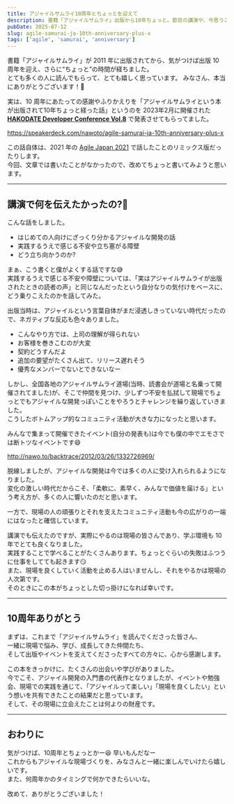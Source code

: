 ```yaml
---
title: アジャイルサムライ10周年とちょっとを迎えて
description: 書籍「アジャイルサムライ」出版から10年ちょっと。節目の講演や、今思うこと、感謝、そして伝えたかったことをまとめみた
pubDate: 2025-07-12
slug: agile-samurai-ja-10th-anniversary-plus-x
tags: ['agile', 'samurai', 'anniversary']
---
```


書籍「アジャイルサムライ」が 2011 年に出版されてから、気がつけば出版 10 周年を迎え、さらに“ちょっと”の時間が経ちました。  
とても多くの人に読んでもらって、とても嬉しく思っています。
みなさん、本当にありがとうございます！🙏

実は、10 周年にあたっての感謝やふりかえりを「アジャイルサムライという本が出版されて10年ちょっと経った話」というのを
2023年2月に開催された **[HAKODATE Developer Conference Vol.8](http://www.hakoika.org/2023/02/14/%E3%81%AF%E3%81%93%E3%81%A0%E3%81%A6%E3%83%87%E3%83%99%E3%83%AD%E3%83%83%E3%83%91%E3%83%BC%E3%83%BB%E3%82%AB%E3%83%B3%E3%83%95%E3%82%A1%E3%83%AC%E3%83%B3%E3%82%B9-2023-vol-8/)** で発表させてもらってました。

https://speakerdeck.com/nawoto/agile-samurai-ja-10th-anniversary-plus-x

この話自体は、2021 年の [Agile Japan 2021](https://2021.agilejapan.jp/timetable_1117/) で話したことのリミックス版だったりします。  
今回、文章では書いたことがなかったので、改めてちょっと書いてみようと思います。

---

## 講演で何を伝えたかったの?🤔

こんな話をしました。

- はじめての人向けにざっくり分かるアジャイルな開発の話
- 実践するうえで感じる不安や立ち塞がる障壁
- どう立ち向かうのか?

まぁ、こう書くと僕がよくする話ですな😅  
実践するうえで感じる不安や障壁については、「実はアジャイルサムライが出版されたときの読者の声」と同じなんだったという自分なりの気付けをベースに、どう乗りこえたのかを話してみた。

出版当時は、アジャイルという言葉自体がまだ浸透しきっていない時代だったので、ネガティブな反応も色々ありました。

- こんなやり方では、上司の理解が得られない
- お客様を巻きこむのが大変
- 契約どうすんだよ
- 追加の要望がたくさん出て、リリース遅れそう
- 優秀なメンバーでないとできないなー

しかし、全国各地のアジャイルサムライ道場(当時、読書会が道場と名乗って開催されてました)が、そこで仲間を見つけ、少しずつ不安を払拭して現場でちょっとでもアジャイルな開発っぽいことをやろうとチャレンジを繰り返していきました。  
こうしたボトムアップ的なコミュニティ活動が大きな力になったと思います。

みんなで集まって開催できたイベント(自分の発表も)は今でも僕の中でエモさでは断トツなイベントです😄

http://nawo.to/backtrace/2012/03/26/1332726969/

脱線しましたが、アジャイルな開発は今では多くの人に受け入れられるようになりました。  
変化の激しい時代だからこそ、「柔軟に、素早く、みんなで価値を届ける」という考え方が、多くの人に響いたのだと思います。

一方で、現場の人の頑張りとそれを支えたコミュニティ活動も今の広がりの一端にはなったと確信しています。

講演でも伝えたのですが、実際にやるのは現場の皆さんであり、学ぶ環境も 10 年でとても良くなりました。  
実践することで学べることがたくさんあります。ちょっとぐらいの失敗はふつうに仕事をしてても起きます😏  
また、現場を良くしていく活動を止める人はいませんし、それをやるかは現場の人次第です。  
そのときにこの本がちょっとした切っ掛けになれば幸いです。

---

## 10周年ありがとう

まずは、これまで「アジャイルサムライ」を読んでくださった皆さん、  
一緒に現場で悩み、学び、成長してきた仲間たち、  
そして出版やイベントを支えてくださったすべての方々に、心から感謝します。

この本をきっかけに、たくさんの出会いや学びがありました。  
今でこそ、アジャイル開発の入門書の代表作となりましたが、イベントや勉強会、現場での実践を通じて、「アジャイルって楽しい」「現場を良くしたい」という想いを共有できたことの結果だと思っています。  
そして、その現場に立会えたことは何よりの財産です。

---

## おわりに

気がつけば、10周年とちょっとかー😆 早いもんだなー  
これからもアジャイルな現場づくりを、みなさんと一緒に楽しんでいけたら嬉しいです。  
また、何周年かのタイミングで何かできたらいいな。

改めて、ありがとうございました！
